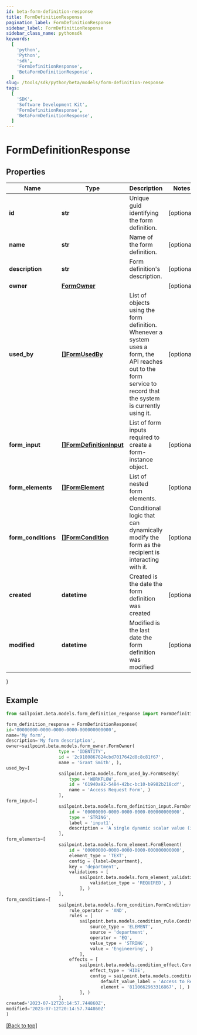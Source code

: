```yaml
---
id: beta-form-definition-response
title: FormDefinitionResponse
pagination_label: FormDefinitionResponse
sidebar_label: FormDefinitionResponse
sidebar_class_name: pythonsdk
keywords:
  [
    'python',
    'Python',
    'sdk',
    'FormDefinitionResponse',
    'BetaFormDefinitionResponse',
  ]
slug: /tools/sdk/python/beta/models/form-definition-response
tags:
  [
    'SDK',
    'Software Development Kit',
    'FormDefinitionResponse',
    'BetaFormDefinitionResponse',
  ]
---
```


# FormDefinitionResponse

## Properties

| Name | Type | Description | Notes |
| --- | --- | --- | --- |
| **id** | **str** | Unique guid identifying the form definition. | [optional] |
| **name** | **str** | Name of the form definition. | [optional] |
| **description** | **str** | Form definition's description. | [optional] |
| **owner** | [**FormOwner**](form-owner) |  | [optional] |
| **used_by** | [**[]FormUsedBy**](form-used-by) | List of objects using the form definition. Whenever a system uses a form, the API reaches out to the form service to record that the system is currently using it. | [optional] |
| **form_input** | [**[]FormDefinitionInput**](form-definition-input) | List of form inputs required to create a form-instance object. | [optional] |
| **form_elements** | [**[]FormElement**](form-element) | List of nested form elements. | [optional] |
| **form_conditions** | [**[]FormCondition**](form-condition) | Conditional logic that can dynamically modify the form as the recipient is interacting with it. | [optional] |
| **created** | **datetime** | Created is the date the form definition was created | [optional] |
| **modified** | **datetime** | Modified is the last date the form definition was modified | [optional] |

}

## Example

```python
from sailpoint.beta.models.form_definition_response import FormDefinitionResponse

form_definition_response = FormDefinitionResponse(
id='00000000-0000-0000-0000-000000000000',
name='My form',
description='My form description',
owner=sailpoint.beta.models.form_owner.FormOwner(
                    type = 'IDENTITY',
                    id = '2c9180867624cbd7017642d8c8c81f67',
                    name = 'Grant Smith', ),
used_by=[
                    sailpoint.beta.models.form_used_by.FormUsedBy(
                        type = 'WORKFLOW',
                        id = '61940a92-5484-42bc-bc10-b9982b218cdf',
                        name = 'Access Request Form', )
                    ],
form_input=[
                    sailpoint.beta.models.form_definition_input.FormDefinitionInput(
                        id = '00000000-0000-0000-0000-000000000000',
                        type = 'STRING',
                        label = 'input1',
                        description = 'A single dynamic scalar value (i.e. number, string, date, etc.) that can be passed into the form for use in conditional logic', )
                    ],
form_elements=[
                    sailpoint.beta.models.form_element.FormElement(
                        id = '00000000-0000-0000-0000-000000000000',
                        element_type = 'TEXT',
                        config = {label=Department},
                        key = 'department',
                        validations = [
                            sailpoint.beta.models.form_element_validations_set.FormElementValidationsSet(
                                validation_type = 'REQUIRED', )
                            ], )
                    ],
form_conditions=[
                    sailpoint.beta.models.form_condition.FormCondition(
                        rule_operator = 'AND',
                        rules = [
                            sailpoint.beta.models.condition_rule.ConditionRule(
                                source_type = 'ELEMENT',
                                source = 'department',
                                operator = 'EQ',
                                value_type = 'STRING',
                                value = 'Engineering', )
                            ],
                        effects = [
                            sailpoint.beta.models.condition_effect.ConditionEffect(
                                effect_type = 'HIDE',
                                config = sailpoint.beta.models.condition_effect_config.ConditionEffect_config(
                                    default_value_label = 'Access to Remove',
                                    element = '8110662963316867', ), )
                            ], )
                    ],
created='2023-07-12T20:14:57.744860Z',
modified='2023-07-12T20:14:57.744860Z'
)

```

[[Back to top]](#)
